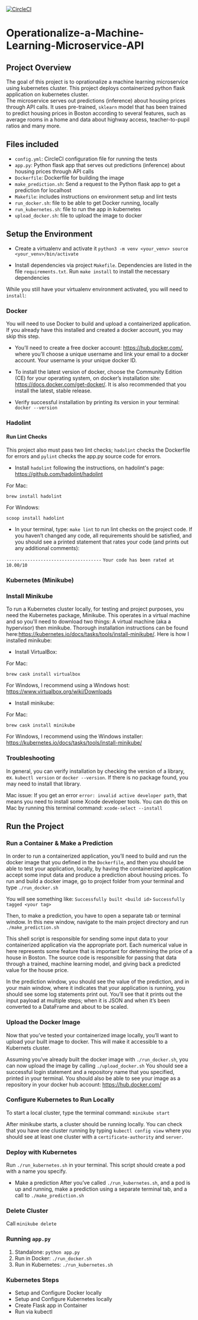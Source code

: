 
[![CircleCI](https://circleci.com/gh/circleci/Operationalize-a-MachineLearning-MicroserviceAPI.svg?style=svg)](https://app.circleci.com/pipelines/github/SamikshyaAd/Operationalize-a-MachineLearning-MicroserviceAPI)

# Operationalize-a-Machine-Learning-Microservice-API

## Project Overview
The goal of this project is to oprationalize a machine learning microservice using kubernetes cluster. This project deploys containerized python flask application on kubernetes cluster.  
The microservice serves out predictions (inference) about housing prices through API calls. It uses pre-trained, `sklearn` model that has been trained to predict housing prices in Boston according to several features, such as average rooms in a home and data about highway access, teacher-to-pupil ratios and many more.

## Files included
* `config.yml`: CircleCI configuration file for running the tests
* `app.py`: Python flask app that serves out predictions (inference) about housing prices through API calls
* `Dockerfile`: Dockerfile for building the image
* `make_prediction.sh`: Send a request to the Python flask app to get a prediction for localhost
* `Makefile`: includes instructions on environment setup and lint tests
* `run_docker.sh`: file to be able to get Docker running, locally
* `run_kubernetes.sh`: file to run the app in kubernetes
* `upload_docker.sh`: file to upload the image to docker


## Setup the Environment

* Create a virtualenv and activate it
    `python3 -m venv <your_venv>
     source <your_venv>/bin/activate`

* Install dependencies via project `Makefile`. Dependencies are listed in the file `requirements.txt`.
Run `make install` to install the necessary dependencies

While you still have your virtualenv environment activated, you will need to `install`:

### Docker
You will need to use Docker to build and upload a containerized application. If you already have this installed and created a docker account, you may skip this step.

* You’ll need to create a free docker account: https://hub.docker.com/, where you’ll choose a unique username and link your email to a docker account. Your username is your unique docker ID.

* To install the latest version of docker, choose the Community Edition (CE) for your operating system, on docker’s installation site: https://docs.docker.com/get-docker/. It is also recommended that you install the latest, stable release.

* Verify successful installation by printing its version in your terminal: `docker --version`

### Hadolint

#### Run Lint Checks
This project also must pass two lint checks; `hadolint` checks the Dockerfile for errors and `pylint` checks the app.py source code for errors.
* Install `hadolint` following the instructions, on hadolint's page: https://github.com/hadolint/hadolint

For Mac:

 `brew install hadolint`

For Windows:

 `scoop install hadolint`

 * In your terminal, type: `make lint` to run lint checks on the project code. If you haven’t changed any code, all requirements should be satisfied, and you should see a printed statement that rates your code (and prints out any additional comments):

`------------------------------------`
`Your code has been rated at 10.00/10`

### Kubernetes (Minikube)
### Install Minikube
To run a Kubernetes cluster locally, for testing and project purposes, you need the Kubernetes package, Minikube. This operates in a virtual machine and so you'll need to download two things: A virtual machine (aka a hypervisor) then minikube. Thorough installation instructions can be found here:https://kubernetes.io/docs/tasks/tools/install-minikube/. Here is how I installed minikube:

* Install VirtualBox:

For Mac:

`brew cask install virtualbox`

For Windows, I recommend using a Windows host: https://www.virtualbox.org/wiki/Downloads

* Install minikube:

For Mac:

`brew cask install minikube`

For Windows, I recommend using the Windows installer: https://kubernetes.io/docs/tasks/tools/install-minikube/

### Troubleshooting
In general, you can verify installation by checking the version of a library, ex. `kubectl version` or `docker --version`. If there is no package found, you may need to install that library.

Mac issue: If you get an error `error: invalid active developer path`, that means you need to install some Xcode developer tools. You can do this on Mac by running this terminal command: `xcode-select --install`

## Run the Project

### Run a Container & Make a Prediction
In order to run a containerized application, you’ll need to build and run the docker image that you defined in the `Dockerfile`, and then you should be able to test your application, locally, by having the containerized application accept some input data and produce a prediction about housing prices. 
To run and build a docker image, go to project folder from your terminal and type `./run_docker.sh` 

You will see something like: 
`Successfully built <build id>`
`Successfully tagged <your tag>`

Then, to make a prediction, you have to open a separate tab or terminal window. In this new window, navigate to the main project directory and run `./make_prediction.sh`

This shell script is responsible for sending some input data to your containerized application via the appropriate port. Each numerical value in here represents some feature that is important for determining the price of a house in Boston. The source code is responsible for passing that data through a trained, machine learning model, and giving back a predicted value for the house price.

In the prediction window, you should see the value of the prediction, and in your main window, where it indicates that your application is running, you should see some log statements print out. You’ll see that it prints out the input payload at multiple steps; when it is JSON and when it’s been converted to a DataFrame and about to be scaled.

### Upload the Docker Image
Now that you’ve tested your containerized image locally, you’ll want to upload your built image to docker. This will make it accessible to a Kubernets cluster.

Assuming you’ve already built the docker image with `./run_docker.sh`, you can now upload the image by calling `./upload_docker.sh`
You should see a successful login statement and a repository name that you specified, printed in your terminal. You should also be able to see your image as a repository in your docker hub account: https://hub.docker.com/

### Configure Kubernetes to Run Locally
To start a local cluster, type the terminal command: `minikube start`

After minikube starts, a cluster should be running locally. You can check that you have one cluster running by typing `kubectl config view` where you should see at least one cluster with a `certificate-authority` and `server`.

### Deploy with Kubernetes
Run `./run_kubernetes.sh` in your terminal.
This script should create a pod with a name you specify.

* Make a prediction
After you’ve called `./run_kubernetes.sh`, and a pod is up and running, make a prediction using a separate terminal tab, and a call to `./make_prediction.sh`

### Delete Cluster
Call `minikube delete`


### Running `app.py`

1. Standalone:  `python app.py`
2. Run in Docker:  `./run_docker.sh`
3. Run in Kubernetes:  `./run_kubernetes.sh`

### Kubernetes Steps

* Setup and Configure Docker locally
* Setup and Configure Kubernetes locally
* Create Flask app in Container
* Run via kubectl
